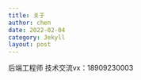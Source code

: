 ```yaml
---
title: 关于
author: chen
date: 2022-02-04
category: Jekyll
layout: post
---
```


后端工程师
技术交流vx：18909230003